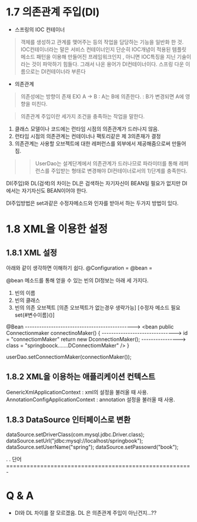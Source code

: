1.7 의존관계 주입(DI)
======================================================

- 스프링의 IOC 컨테이너 
> 객체를 생성하고 관계를 맺어주는 등의 작업을 담당하는 기능을 일반화 한 것. 
IOC컨테이너라는 말은 서비스 컨테이너인지 단순히 IOC개념이 적용된 템플릿 메소드 패턴을 이용해 만들어진 프레임워크인지
, 아니면 IOC특징을 지닌 기술이라는 것이 파악하기 힘들다. 그래서 나온 용어가 DI컨테이너이다.
스프링 다운 이름으로는 DI컨테이너라 부른다

- 의존관계
 > 의존성에는 방향이 존재 
EX) A -> B : A는 B에 의존한다. : B가 변경되면 A에 영향을 미친다.

 > 의존관계 주입이란 세가지 조건을 충족하는 작업을 말한다.
 1. 클래스 모델이나 코드에는 런타임 시점의 의존관계가 드러나지 않음.
 2. 런타임 시점의 의존관계는 컨테이너나 팩토리같은 제 3의존재가 결정
 3. 의존관계는 사용할 오브젝트에 대한 레퍼런스를 외부에서 제공해줌으로써 만들어짐.

 >> UserDao는 설계단계에서 의존관계가 드러나므로 파라미터를 통해 레퍼런스를 주입받는 형태로 변경해야
 DI컨테이너로서의 1)단계를 충족한다.

 DI(주입)와 DL(검색)의 차이는 DL은 검색하는 자기자신이 BEAN일 필요가 없지만 DI에서는 자기자신도 BEAN이어야 한다.

 DI주입방법은 set과같은 수정자메소드와 인자를 받아서 하는 두가지 방법이 있다.


1.8 XML을 이용한 설정
======================================================

1.8.1  XML 설정
--
아래와 같이 생각하면 이해하기 쉽다.
@Configuration = <beans>
@bean = <bean>

@bean 메소드를 통해 얻을 수 있는 빈의 DI정보는 아래 세 가지다.
1. 빈의 이름
2. 빈의 클래스
3. 빈의 의존 오브젝트 [의존 오브젝트가 없는경우 생략가능] [수정자 메소드 필요 set{#변수이름}()]

@Bean ----------------------------------------------> <bean
public Connectionmaker
connectinoMaker() { -------------------------------> id = "connectiomMaker"
 return new DconnectionMaker(); ----------------> class = "springboock.......DConnectiomMaker" />
}


userDao.setConnectiomMaker(connectionMaker());
           <property name="connectiomMaker" ref="connectionMaker" />
<beans>
	<bean id="connectionMaker" class="springbook.user.dao.DConnectionMaker" />
	<bean id="userDao" class="springbook.dao.UserDao">
		<property name="connectiomMaker" ref="connectionMaker" /> <!-- ref는 위의 connectiomMaker를 가르키고 name의 connectionMaker는 수정자를 가르킨다.-->
	</bean>
</beans>

1.8.2 XML을 이용하는 애플리케이션 컨텍스트
--
GenericXmlApplicationContext : xml의 설정을 불러올 때 사용.
AnnotationConfigApplicationContext : annotation 설정을 불러올 때 사용.

1.8.3 DataSource 인터페이스로 변환
--
dataSource.setDriverClass(com.mysql.jdbc.Driver.class);
dataSource.setUrl("jdbc:mysql://localhost/springbook");
dataSource.setUserName("spring");
dataSource.setPassowrd("book");

<property name="driverClass" value="com.mysql.jdbc.Driver.class" />
<property name="url" value="jdbc:mysql://localhost/springbook" />
.
.
 단어
======================================================
-


 Q & A
======================================================
- DI와 DL 차이를 잘 모르겠음. DL 은 의존관계 주입이 아닌건지...??
